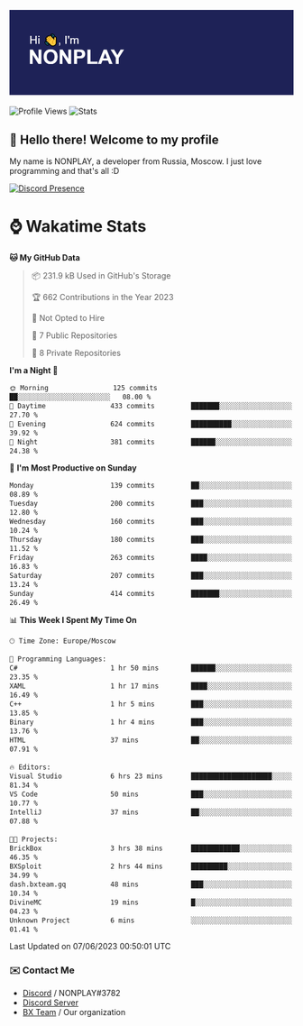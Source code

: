 ![Discord Presence](./header.png)
<br></br>
![Profile Views](https://komarev.com/ghpvc/?username=NONPLAYT&color=blue&style=for-the-badge)
![Stats](https://img.shields.io/badge/0%25-OPTIMIZED-orange?style=for-the-badge)


## :wave: Hello there! Welcome to my profile

My name is NONPLAY, a developer from Russia, Moscow. I just love programming and that's all :D

[![Discord Presence](https://lanyard.cnrad.dev/api/597087584090587177)](https://discord.com/users/597087584090587177) 

# ⌚ Wakatime Stats

<!--START_SECTION:waka-->
**🐱 My GitHub Data** 

> 📦 231.9 kB Used in GitHub's Storage 
 > 
> 🏆 662 Contributions in the Year 2023
 > 
> 🚫 Not Opted to Hire
 > 
> 📜 7 Public Repositories 
 > 
> 🔑 8 Private Repositories 
 > 
**I'm a Night 🦉** 

```text
🌞 Morning                125 commits         ██░░░░░░░░░░░░░░░░░░░░░░░   08.00 % 
🌆 Daytime                433 commits         ███████░░░░░░░░░░░░░░░░░░   27.70 % 
🌃 Evening                624 commits         ██████████░░░░░░░░░░░░░░░   39.92 % 
🌙 Night                  381 commits         ██████░░░░░░░░░░░░░░░░░░░   24.38 % 
```
📅 **I'm Most Productive on Sunday** 

```text
Monday                   139 commits         ██░░░░░░░░░░░░░░░░░░░░░░░   08.89 % 
Tuesday                  200 commits         ███░░░░░░░░░░░░░░░░░░░░░░   12.80 % 
Wednesday                160 commits         ███░░░░░░░░░░░░░░░░░░░░░░   10.24 % 
Thursday                 180 commits         ███░░░░░░░░░░░░░░░░░░░░░░   11.52 % 
Friday                   263 commits         ████░░░░░░░░░░░░░░░░░░░░░   16.83 % 
Saturday                 207 commits         ███░░░░░░░░░░░░░░░░░░░░░░   13.24 % 
Sunday                   414 commits         ███████░░░░░░░░░░░░░░░░░░   26.49 % 
```


📊 **This Week I Spent My Time On** 

```text
🕑︎ Time Zone: Europe/Moscow

💬 Programming Languages: 
C#                       1 hr 50 mins        ██████░░░░░░░░░░░░░░░░░░░   23.35 % 
XAML                     1 hr 17 mins        ████░░░░░░░░░░░░░░░░░░░░░   16.49 % 
C++                      1 hr 5 mins         ███░░░░░░░░░░░░░░░░░░░░░░   13.85 % 
Binary                   1 hr 4 mins         ███░░░░░░░░░░░░░░░░░░░░░░   13.76 % 
HTML                     37 mins             ██░░░░░░░░░░░░░░░░░░░░░░░   07.91 % 

🔥 Editors: 
Visual Studio            6 hrs 23 mins       ████████████████████░░░░░   81.34 % 
VS Code                  50 mins             ███░░░░░░░░░░░░░░░░░░░░░░   10.77 % 
IntelliJ                 37 mins             ██░░░░░░░░░░░░░░░░░░░░░░░   07.88 % 

🐱‍💻 Projects: 
BrickBox                 3 hrs 38 mins       ████████████░░░░░░░░░░░░░   46.35 % 
BXSploit                 2 hrs 44 mins       █████████░░░░░░░░░░░░░░░░   34.99 % 
dash.bxteam.gq           48 mins             ███░░░░░░░░░░░░░░░░░░░░░░   10.34 % 
DivineMC                 19 mins             █░░░░░░░░░░░░░░░░░░░░░░░░   04.23 % 
Unknown Project          6 mins              ░░░░░░░░░░░░░░░░░░░░░░░░░   01.41 % 
```


 Last Updated on 07/06/2023 00:50:01 UTC
<!--END_SECTION:waka-->

### ✉️ Contact Me

- [Discord](https://discord.com/users/597087584090587177) / NONPLAY#3782
- [Discord Server](https://discord.gg/p7cxhw7E2M)
- [BX Team](https://github.com/BX-Team) / Our organization
